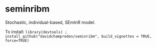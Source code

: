 # seminribm
Stochastic, individual-based, SEmInR model.

To install:
`library(devtools) ; install_github("davidchampredon/seminribm", build_vignettes = TRUE, force=TRUE)`


